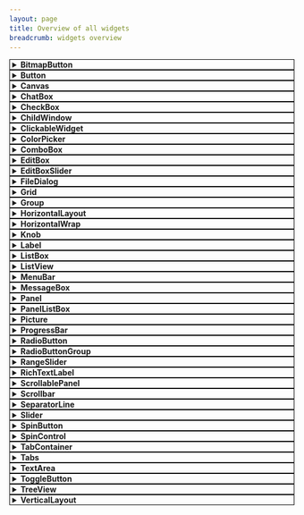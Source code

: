 ```yaml
---
layout: page
title: Overview of all widgets
breadcrumb: widgets overview
---
```


<style>
details.WidgetSummary {
  width: 100%;
  border: 1px solid black;
  padding-left: 0.3em;
}

details.WidgetSummary > summary {
  cursor: pointer;
}

details.WidgetSummary[open] {
  padding-bottom: 0.4em;
}
details.WidgetSummary[open] > summary {
  padding-bottom: 0.4em;
}
</style>

<!-- BitmapButton-->

<div class="SmallerMargin">
<details class="WidgetSummary" id="BitmapButton" markdown="1">
<summary><b>BitmapButton</b></summary>

The `BitmapButton` widget provides a button that has a small icon next to the text (or only an icon and no text).

![BitmapButton](/resources/WidgetsOverview/BitmapButton.png){:width="295" height="45"}

Similar widgets:
- If you don't want an icon and just want a button with a background texture then you should still use the <a href="#Button">Button</a> widget instead

Documentation: [BitmapButton](https://tgui.eu/documentation/1.0/classtgui_1_1BitmapButton.html), [ButtonRenderer](https://tgui.eu/documentation/1.0/classtgui_1_1ButtonRenderer.html) (BitmapButtonRenderer does not exist)

**Example usage**
```c++
button->setText("Click me");
button->setImage("Icon.png");

button->onPress([](const tgui::String& text){
    std::cerr << "Button with caption " << text << " was pressed\n";
});
```

**Notes**

Unlike the onClick signal, the onPress signal can also be triggered by pressing the space or return key while the button is focused.

When the Texture property is set in the renderer, the BackgroundColor and RoundedBorderRadius renderer properties will be ignored.

</details>
</div>

<!-- Button -->

<div class="SmallerMargin">
<details class="WidgetSummary" id="Button" markdown="1">
<summary><b>Button</b></summary>

The `Button` widget provides the basic funcionality for a button.

![Button](/resources/WidgetsOverview/Button.png){:width="400" height="35"}

Similar widgets:
- If you don't need Down or Hover states then you can use a <a href="#Picture">Picture</a> widget instead
- If you want the button to remain in Down state until clicking it again, then check out the <a href="#ToggleButton">ToggleButton</a> widget
- If you want a small icon next to the button text then check out the <a href="#BitmapButton">BitmapButton</a> widget

Documentation: [Button](https://tgui.eu/documentation/1.0/classtgui_1_1Button.html), [ButtonRenderer](https://tgui.eu/documentation/1.0/classtgui_1_1ButtonRenderer.html)

**Example usage**
```c++
button->setText("Click me");

button->onPress([](const tgui::String& text){
    std::cerr << "Button with caption " << text << " was pressed\n";
});
```

**Notes**

Unlike the onClick signal, the onPress signal can also be triggered by pressing the space or return key while the button is focused.

When the Texture property is set in the renderer, the BackgroundColor and RoundedBorderRadius renderer properties will be ignored.

</details>
</div>

<!-- Canvas -->

<div class="SmallerMargin">
<details class="WidgetSummary" id="Canvas" markdown="1">
<summary><b>Canvas</b></summary>

The `Canvas` widget provides a way to render custom contents.

There isn't actually a widget called `Canvas`, but every rendering backend has a backend-specific canvas widget to render on. For more information and examples on how to use each canvas, check the [Canvas tutorial](../canvas/).

Documentation:
- [CanvasSFML](https://tgui.eu/documentation/1.0/classtgui_1_1CanvasSFML.html)
- [CanvasSDL](https://tgui.eu/documentation/1.0/classtgui_1_1CanvasSDL.html)
- [CanvasOpenGL3](https://tgui.eu/documentation/1.0/classtgui_1_1CanvasOpenGL3.html)
- [CanvasGLES2](https://tgui.eu/documentation/1.0/classtgui_1_1CanvasGLES2.html)

</details>
</div>

<!-- ChatBox -->

<div class="SmallerMargin">
<details class="WidgetSummary" id="ChatBox" markdown="1">
<summary><b>ChatBox</b></summary>

The `ChatBox` widget provides a multi-line label where each line can be given its own text style and color.

![ChatBox](/resources/WidgetsOverview/ChatBox.png){:width="280" height="114"}

Similar widgets:
- If different text styles within a line are needed then check out the <a href="#RichTextLabel">RichTextLabel</a> widget instead

Documentation: [ChatBox](https://tgui.eu/documentation/1.0/classtgui_1_1ChatBox.html), [ChatBoxRenderer](https://tgui.eu/documentation/1.0/classtgui_1_1ChatBoxRenderer.html)

**Example usage**
```c++
chatBox->setLinesStartFromTop(false); // vertically align text to bottom
chatBox->setNewLinesBelowOthers(true); // lines are added at the bottom
chatBox->setLineLimit(100); // only keep last 100 lines at any time
chatBox->setTextColor(tgui::Color::Red); // sets default color
chatBox->setTextStyle(tgui::TextStyle::Bold); // sets default text style

chatBox->addLine("Hello"); // red + bold
chatBox->addLine("World", tgui::Color::Green); // green + bold
chatBox->addLine("World", tgui::Color::Blue, tgui::TextStyle::Italic); // blue + italic (not bold)
```

</details>
</div>

<!-- CheckBox -->

<div class="SmallerMargin">
<details class="WidgetSummary" id="CheckBox" markdown="1">
<summary><b>CheckBox</b></summary>

The `CheckBox` widget provides a box that is either checked or unchecked with some text displayed on the right side of the box.

![CheckBox](/resources/WidgetsOverview/CheckBox.png){:width="283" height="67"}

Similar widgets:
- If only one option should be selectable at the same time then you can use <a href="#RadioButton">RadioButton</a> instead
- If you don't need text next to the check box then you can also check out the <a href="#ToggleButton">ToggleButton</a> widget

Documentation: [CheckBox](https://tgui.eu/documentation/1.0/classtgui_1_1CheckBox.html), [CheckBoxRenderer](https://tgui.eu/documentation/1.0/classtgui_1_1CheckBoxRenderer.html)

**Example usage**
```c++
checkBox->setText("Option 1");
checkBox->setChecked(true);
checkBox->setTextClickable(true); // Also check/uncheck when text is clicked

checkBox->onChange([](bool checked){
    if (checked)
        std::cerr << "CheckBox is now checked.\n";
    else
        std::cerr << "CheckBox is now unchecked.\n";
});
```

**Notes**

When the TextureUnchecked and TextureChecked properties are set in the renderer, the BackgroundColor renderer property will be ignored.

</details>
</div>

<!-- ChildWindow -->

<div class="SmallerMargin">
<details class="WidgetSummary" id="ChildWindow" markdown="1">
<summary><b>ChildWindow</b></summary>

The `ChildWindow` widget provides a way to have child windows, which are esentially panels with a title bar.

![ChildWindow](/resources/WidgetsOverview/ChildWindow.png){:width="400" height="78"}

Documentation: [ChildWindow](https://tgui.eu/documentation/1.0/classtgui_1_1ChildWindow.html), [ChildWindowRenderer](https://tgui.eu/documentation/1.0/classtgui_1_1ChildWindowRenderer.html)

**Example usage**
```c++
childWindow->setMinimumSize({100, 50});
childWindow->setTitle("Settings");
childWindow->setTitleButtons(tgui::ChildWindow::TitleButton::Close);
childWindow->setResizable(true);
childWindow->setKeepInParent(true); // Prevents any part of the window to go outside the screen

childWindow->onClosing([](bool* abort){
    *abort = true; // Prevents the window from being closed, onClose won't be triggered
});
childWindow->onClose([]{
    std::cerr << "ChildWindow has been closed\n";
    // childWindow->getParent()->remove(childWindow) will be called after this callback ends
});
```

**Notes**

If a child window has a close button and the onClosing callback doesn't abort the close, then closing a child window will cause it to be removed from its parent. You can show the window again by simply adding the window to its parent like you did when creating it.

When the TextureTitleBar property is set in the renderer, the TitleBarColor renderer property will be ignored.

When the TextureBackground property is set in the renderer, the BackgroundColor renderer property will be ignored.

</details>
</div>

<!-- ClickableWidget -->

<div class="SmallerMargin">
<details class="WidgetSummary" id="ClickableWidget" markdown="1">
<summary><b>ClickableWidget</b></summary>

The `ClickableWidget` widget provides an invisible clickable rectangle. It is also used as the base class for several other widgets that inherit the simple mouse click events (e.g. Picture, Button, ...).

Documentation: [ClickableWidget](https://tgui.eu/documentation/1.0/classtgui_1_1ClickableWidget.html), [WidgetRenderer](https://tgui.eu/documentation/1.0/classtgui_1_1WidgetRenderer.html) (ClickableWidgetRenderer does not exist)

**Example usage**
```c++
widget->setSize({100, 50});
widget->setPosition({"50%", "20%"});

widget->onMousePress([]{
    std::cerr << "Left mouse button went down on top of the widget\n";
});
widget->onClick([]{
    std::cerr << "Widget was clicked\n";
});
```

</details>
</div>

<!-- ColorPicker -->

<div class="SmallerMargin">
<details class="WidgetSummary" id="ColorPicker" markdown="1">
<summary><b>ColorPicker</b></summary>

The `ColorPicker` widget provides a child window in which a color can be selected.

![ColorPicker](/resources/WidgetsOverview/ColorPicker.png){:width="537" height="243"}

Documentation: [ColorPicker](https://tgui.eu/documentation/1.0/classtgui_1_1ColorPicker.html), [ColorPickerRenderer](https://tgui.eu/documentation/1.0/classtgui_1_1ColorPickerRenderer.html)

**Example usage**
```c++
colorPicker->setTitle("Change Background Color");
colorPicker->setColor(tgui::Color::Blue); // Set initial color when opening

colorPicker->onColorChange([](const tgui::Color& color){
    std::cerr << "Color inside open window has changed\n";
});
colorPicker->onOkPress([](const tgui::Color& color){
    std::cerr << "The OK button was pressed to confirm the color selection\n";
});
colorPicker->onClose([]{
    std::cerr << "ColorPicker was closed (either by OK or Cancel)\n";
    // colorPicker->getParent()->remove(colorPicker) will be called after this callback ends
});
```

**Notes**

When the OK button is pressed, the onOkPress signal fires before onClose.

If the color was changed and the Cancel button is clicked, onColorChange will trigger with the initial color before onClose is triggered.

Closing the color picker (with either OK or Cancel button) will cause it to be removed from its parent. You can show the window again by simply adding the color picker to its parent like you did when creating it.

When the TextureTitleBar property is set in the renderer, the TitleBarColor renderer property will be ignored.

When the TextureBackground property is set in the renderer, the BackgroundColor renderer property will be ignored.

</details>
</div>

<!-- ComboBox -->

<div class="SmallerMargin">
<details class="WidgetSummary" id="ComboBox" markdown="1">
<summary><b>ComboBox</b></summary>

The `ComboBox` widget provides a way to select an item from a drop-down list.

![ComboBox](/resources/WidgetsOverview/ComboBox.png){:width="270" height="118"}

Documentation: [ComboBox](https://tgui.eu/documentation/1.0/classtgui_1_1ComboBox.html), [ComboBoxRenderer](https://tgui.eu/documentation/1.0/classtgui_1_1ComboBoxRenderer.html)

**Example usage**
```c++
comboBox->addItem("First");
comboBox->addItem("Second");
comboBox->addItem("Third");
comboBox->setSelectedItemByIndex(1); // Selects "Second"

comboBox->onItemSelect([](int index){
    std::cerr << "Selected item in ComboBox changed to index " << index << "\n";
});
comboBox->onItemSelect([](const tgui::String& item){
    std::cerr << "Selected item in ComboBox changed to " << item << "\n";
});
```

**Notes**

When the TextureBackground property is set in the renderer, the BackgroundColor renderer property will be ignored.

When the TextureArrow property is set in the renderer, the ArrowBackgroundColor and ArrowColor renderer properties will be ignored.

</details>
</div>

<!-- EditBox -->

<div class="SmallerMargin">
<details class="WidgetSummary" id="EditBox" markdown="1">
<summary><b>EditBox</b></summary>

The `EditBox` widget provides a single-line text field.

![EditBox](/resources/WidgetsOverview/EditBox.png){:width="295" height="31"}

Similar widgets:
- If you need a multi-line text field then check out the <a href="#TextArea">TextArea</a> widget instead

Documentation: [EditBox](https://tgui.eu/documentation/1.0/classtgui_1_1EditBox.html), [EditBoxRenderer](https://tgui.eu/documentation/1.0/classtgui_1_1EditBoxRenderer.html)

**Example usage**
```c++
editBox->setPasswordCharacter('*');
editBox->setAlignment(tgui::EditBox::Alignment::Right);
editBox->setDefaultText("Fill in password..."); // Displayed while edit box is empty

editBox->onTextChange([](const tgui::String& text){
    std::cerr << "EditBox contents was changed to " << text << "\n";
});
editBox->onReturnOrUnfocus([](const tgui::String& text){
    std::cerr << "EditBox was unfocused or return key was pressed.\n";
});
```

**Notes**

When the Texture property is set in the renderer, the BackgroundColor renderer property will be ignored.

</details>
</div>

<!-- EditBoxSlider -->

<div class="SmallerMargin">
<details class="WidgetSummary" id="EditBoxSlider" markdown="1">
<summary><b>EditBoxSlider</b></summary>

The `EditBoxSlider` widget provides a numeric text field with a slider below it.

![EditBoxSlider](/resources/WidgetsOverview/EditBoxSlider.png){:width="200" height="39"}

Similar widgets:
- If instead of a slider below the edit box you want arrows next to it then check out the <a href="#SpinControl">SpinControl</a> widget instead

Documentation: [EditBoxSlider](https://tgui.eu/documentation/1.0/classtgui_1_1EditBoxSlider.html), [WidgetRenderer](https://tgui.eu/documentation/1.0/classtgui_1_1WidgetRenderer.html) (EditBoxSliderRenderer does not exist)

**Example usage**
```c++
editBoxSlider->setMinimum(10);
editBoxSlider->setMaximum(20);
editBoxSlider->setStep(0.1);
editBoxSlider->setValue(15);
editBoxSlider->setDecimalPlaces(1); // Display "15.0" instead of "15"
editBoxSlider->setTextAlignment(tgui::HorizontalAlignment::Center);

editBoxSlider->onValueChange([](float value){
    std::cerr << "EditBoxSlider value was changed to " << value << "\n";
});
```

**Notes**

The renderer for the edit box and slider can be accessed with `getEditBoxRenderer()` and `getSliderRenderer()`.

</details>
</div>

<!-- FileDialog -->

<div class="SmallerMargin">
<details class="WidgetSummary" id="FileDialog" markdown="1">
<summary><b>FileDialog</b></summary>

The `FileDialog` widget allows you to select a file from the file system.

![FileDialog (White theme)](/resources/WidgetsOverview/FileDialog_White.png){:width="602" height="423"} ![FileDialog (Black theme)](/resources/WidgetsOverview/FileDialog_Black.png){:width="602" height="423"}

Documentation: [FileDialog](https://tgui.eu/documentation/1.0/classtgui_1_1FileDialog.html), [FileDialogRenderer](https://tgui.eu/documentation/1.0/classtgui_1_1FileDialogRenderer.html)

**Example usage**
```c++
// Open dialog where you can select multiple files
auto openFileDialog = tgui::FileDialog::create("Open file", "Open");
openFileDialog->setMultiSelect(true);
openFileDialog->setPath(tgui::Filesystem::getHomeDirectory());
openFileDialog->setFileTypeFilters({ {"Images", {"*.png", "*.jpg"}}, {"All files", {}} }, 1);

// Save dialog
auto saveFileDialog = tgui::FileDialog::create("Save file", "Save");
saveFileDialog->setFileMustExist(false);
saveFileDialog->setFilename("config.txt");

openFileDialog->onFileSelect([](const std::vector<tgui::Filesystem::Path>& paths){
    for (auto path : paths)
        std::cerr << path.asString() << "\n";
});

saveFileDialog->onFileSelect([](const tgui::String& filePath){
    std::cerr << "Selected file " << filePath << "\n";
});
saveFileDialog->onCancel([]{
    std::cerr << "No file selected.\n";
});
```

**Notes**

You can still interact with widgets outside the file dialog. If you do not want this, then you should e.g. place a semi-transparent black panel behind the file dialog that fills the entire screen, and then remove it again when the window is closed.

The file dialog is a child window that remains in the main window. TGUI only renders to the window attached to the gui, if you instead want a new dialog window then it might be a better choice to use [tiny file dialogs](https://sourceforge.net/projects/tinyfiledialogs/) or [Portable File Dialogs](https://github.com/samhocevar/portable-file-dialogs).

</details>
</div>

<!-- Grid -->

<div class="SmallerMargin">
<details class="WidgetSummary" id="Grid" markdown="1">
<summary><b>Grid</b></summary>

The `Grid` widget provides a way to automatically position widgets beneath and beside each other. The grid can either auto-size to fit the widgets inside it, or it can be given a size in which case additional gaps can appear between widgets so that the widgets spread out to fill the given area.

Similar widgets:
- If widgets are always added to the same row until it is full then check out the <a href="#HorizontalWrap">HorizontalWrap</a> widget
- If the size of the child widgets should also be determined by the grid size then maybe <a href="#HorizontalLayout">HorizontalLayout</a> and <a href="#VerticalLayout">VerticalLayout</a> would be better options

Documentation: [Grid](https://tgui.eu/documentation/1.0/classtgui_1_1Grid.html), [WidgetRenderer](https://tgui.eu/documentation/1.0/classtgui_1_1WidgetRenderer.html) (GridRenderer does not exist)

**Example usage**
```c++
// Only call setWidgetCell after adding the widget with the add() function
// Make sure to add the widget to the grid with the add() function before calling setWidgetCell.
// You need to call setWidgetCell for each widget in the grid. The function has several parameters:
// - The widget for which you want to set (or change) the grid location
// - Row number in which the widget needs to be placed (starting from 0)
// - Column number in which the widget needs to be placed (starting from 0)
// - Optional alignment within the cell (in case widget is smaller than those in same row or column)
// - Optional padding to add around the widget
grid->setWidgetCell(widget1, 0, 0);
grid->setWidgetCell(widget2, 0, 1);
grid->setWidgetCell(widget3, 3, 1);

// Assuming the widgets have sizes of 200x150, 100x100 and 300x200, the above lines cause the following:
// - The top row will have a height of max(150,100) = 150
// - Rows 1 and 2 don't exist as they contain no widgets, the second row will be row number 3
// - The second row has height 200
// - The first column has a width of 200
// - The second column has a width of max(100,300) = 300
// - The cell (0,1) thus has size 300x150 in which widget2 with size 100x100 will be centered
// - The size of the grid will be 350x500

// Calling setSize stops the grid from auto-sizing and will move widgets to fill the size.
// With the above conditions, widget3 will be placed 400-350 = 50 pixels lower after this.
// If there were more rows, the extra 50 pixels would be evenly divided between the rows.
grid->setSize({400, 500});
```

**Notes**

There is an `addWidget` function which the same parameters as `setWidgetCell` which calls `add` and `setWidgetCell` together.

You should never call `setPosition` on any child widget that is added to Grid.

</details>
</div>

<!-- Group -->

<div class="SmallerMargin">
<details class="WidgetSummary" id="Group" markdown="1">
<summary><b>Group</b></summary>

The `Group` widget provides an invisible rectangle that holds a collection of widgets. As widgets have a position relative to their parent, using a Group is useful for moving multiple widgets at once. Different menus in a program could also consist of a Group per screen so that switching menu is as simple as hiding one group and showing another one.

Similar widgets:
- If you need a background or borders then use the <a href="#Panel">Panel</a> widget instead

Documentation: [Group](https://tgui.eu/documentation/1.0/classtgui_1_1Group.html), [GroupRenderer](https://tgui.eu/documentation/1.0/classtgui_1_1GroupRenderer.html)

**Example usage**
```c++
group->add(widget); // Add the child widget to the group instead of directly to the gui

// The line below will set a 5px padding on all 4 sides of the group.
// A widget with position (0,0) and size (100%,100%) inside a group of size (800,600)
// will appear on the screen at position (5,5) with a size of (790,590)
group->getRenderer()->setPadding({5});
```

**Notes**

While the group itself is invisible, it still has a size. Any child widgets positioned outside this size are clipped.

If the mouse isn't interacting with a child widget inside the group, then the mouse events are passed to the widgets behind the group (if there would be any). If events must be absorbed by the group and should never pass to any widgets behind it then use the <a href="#Panel">Panel</a> widget instead (its background color can be set to `tgui::Color::Transparent` to be invisible).

If no position or size is given for the group, it will fill its entire parent area.

</details>
</div>

<!-- HorizontalLayout -->

<div class="SmallerMargin">
<details class="WidgetSummary" id="HorizontalLayout" markdown="1">
<summary><b>HorizontalLayout</b></summary>

The `HorizontalLayout` widget provides a way to automatically position and resize widgets to fill a given area. All child widgets will be placed left and right of each other, the height of each widget will equal the height of the HorizontalLayout.

Similar widgets:
- If you need to place widgets beneath each other then check out the <a href="#VerticalLayout">VerticalLayout</a> widget instead
- If you only want to automatically position widgets but give them a manual size, then check out the <a href="#Grid">Grid</a> widget instead

Documentation: [HorizontalLayout](https://tgui.eu/documentation/1.0/classtgui_1_1HorizontalLayout.html), [BoxLayoutRenderer](https://tgui.eu/documentation/1.0/classtgui_1_1BoxLayoutRenderer.html) (HorizontalLayoutRenderer does not exist)

**Example usage**
```c++
horiLayout->setSize(500, 100);

horiLayout->add(button1);    // ratio = 1
horiLayout->addSpace(0.5);   // ratio = 0.5
horiLayout->add(button2, 2); // ratio = 2
horiLayout->addSpace(0.5);   // ratio = 0.5
horiLayout->add(button3);    // ratio = 1

// sum of ratios: 5
// width of horiLayout: 500
// width of spaces (gaps between widgets): 0.5 / 5 * 500 = 50
// width of button1 and button3: 1 / 5 * 500 = 100
// width of button2: 2 / 5 * 500 = 200
```

**Notes**

The size of the HorizontalLayout (both width and height) must be provided, and child widgets will be resized to fit this size. It is not possible to have the layout grow as more widgets are added. You could however manually update the size every time you add a widget, but then the widget is of limited use.

You should never call `setPosition` or `setSize` on any child widget that is added to HorizontalLayout.

</details>
</div>

<!-- HorizontalWrap -->

<div class="SmallerMargin">
<details class="WidgetSummary" id="HorizontalWrap" markdown="1">
<summary><b>HorizontalWrap</b></summary>

The `HorizontalWrap` widget provides a way to automatically position widgets beside and beneath each other. Widgets that are added to it are placed next to each other, until the widget would no longer fit on the row in which case a it will be placed below the others at the left side of the new row.

Similar widgets:
- If you want the widgets placed in a grid but want to control the row and column of each widget then check out the <a href="#Grid">Grid</a> widget instead

Documentation: [HorizontalWrap](https://tgui.eu/documentation/1.0/classtgui_1_1HorizontalWrap.html), [BoxLayoutRenderer](https://tgui.eu/documentation/1.0/classtgui_1_1BoxLayoutRenderer.html) (HorizontalWrapRenderer does not exist)

**Example usage**
```c++
horiWrap->setSize({100, 200});
horiWrap->getRenderer()->setPadding({5}); // Keep 5px on all sides as empty space
horiWrap->getRenderer()->setSpaceBetweenWidgets(10); // Put a 10px gap beside and below widgets

horiWrap->add(widget1);
horiWrap->add(widget2);
horiWrap->add(widget3);

// Assume the 3 child widgets have size 50x50. Their positions will be as follows:
// - widget1 is at position (5,5)
// - widget2 is at position (65,5)
// - widget3 is at position (5,65)
```

**Notes**

The size of the HorizontalWrap (both width and height) must be provided. It is not possible to have the container grow as more widgets are added.

You should never call `setPosition` on any child widget that is added to HorizontalWrap.

</details>
</div>

<!-- Knob -->

<div class="SmallerMargin">
<details class="WidgetSummary" id="Knob" markdown="1">
<summary><b>Knob</b></summary>

The `Knob` widget provides a circular dial that can be rotated to the wanted value.

![Knob](/resources/WidgetsOverview/Knob.png){:width="180" height="90"}

Similar widgets:
- If you want to select the value on a straight line then use the <a href="#Slider">Slider</a> widget instead

Documentation: [Knob](https://tgui.eu/documentation/1.0/classtgui_1_1Knob.html), [KnobRenderer](https://tgui.eu/documentation/1.0/classtgui_1_1KnobRenderer.html)

**Example usage**
```c++
knob->setMinimum(0);
knob->setMaximum(100);
knob->setValue(25);

knob->setStartRotation(240); // The knob should point to the bottom left if value is 0
knob->setEndRotation(300); // The knob should point to the bottom right if value is 100
knob->setClockwiseTurning(true); // Thumb can't point downwards, we go clockwise from start to end angle

// If no foreground texture would be set, a small circle is drawn inside the knob.
// The texture replaces this circle by something custom.
knob->getRenderer()->setTextureForeground("Arrow.png");
knob->getRenderer()->setImageRotation(90); // Unrotated Arrow.png image points upwards

knob->onValueChange([](float value){
    std::cerr << "Value of the knob was changed to " << value << "\n";
});
```

**Notes**

All angles need to specified in the half-open interval [0,360) where 0 is the right side and 90 is upwards.

When the TextureBackground property is set in the renderer, the BackgroundColor renderer property will be ignored.

When the TextureForeground property is set in the renderer, the ThumbColor renderer property will be ignored.

</details>
</div>

<!-- Label -->

<div class="SmallerMargin">
<details class="WidgetSummary" id="Label" markdown="1">
<summary><b>Label</b></summary>

The `Label` widget provides a way to display some non-interactive text. This can be either a simple line of text, or a box with word-wrap and scrollbars.

![Label](/resources/WidgetsOverview/Label.png){:width="357" height="93"}

Similar widgets:
- If the text formatting (e.g. color) should be different in parts of the label then check out the <a href="#RichTextLabel">RichTextLabel</a> widget instead

Documentation: [Label](https://tgui.eu/documentation/1.0/classtgui_1_1Label.html), [LabelRenderer](https://tgui.eu/documentation/1.0/classtgui_1_1LabelRenderer.html)

**Example usage**
```c++
// If setSize isn't called then the label auto-sizes based on the text it contains
label->setText("Hello world.\nLorem ipsum dolor sit amet");

// An auto-sizing label can be given a maximum width where text should start at a new line
label->setMaximumTextWidth(300);

// If setSize is called then the size no longer depends on the text inside the label
// and a vertical scrollbar can appear if the text does not fit.
label->setSize({300, 400});
label->setHorizontalAlignment(tgui::Label::HorizontalAlignment::Right);

label->onClick([]{
    std::cerr << "Label was clicked\n";
});
label->onDoubleClick([]{
    std::cerr << "Label was double-clicked\n";
});
```

**Notes**

If the label should be rendered on top of another widget that should receive the events then you can use `label->ignoreMouseEvents(true)` to let all mouse events pass through the label.

When the TextureBackground property is set in the renderer, the BackgroundColor renderer property will be ignored.

</details>
</div>

<!-- ListBox -->

<div class="SmallerMargin">
<details class="WidgetSummary" id="ListBox" markdown="1">
<summary><b>ListBox</b></summary>

The `ListBox` widget provides a list of selectable items.

![ListBox](/resources/WidgetsOverview/ListBox.png){:width="360" height="145"}

Similar widgets:
- If you need a header, multiple columns, lines between items or an icon before the text, then you should check out the <a href="#ListView">ListView</a> widget instead

Documentation: [ListBox](https://tgui.eu/documentation/1.0/classtgui_1_1ListBox.html), [ListBoxRenderer](https://tgui.eu/documentation/1.0/classtgui_1_1ListBoxRenderer.html)

**Example usage**
```c++
listBox->addItem("First");
listBox->addItem("Second");
listBox->addItem("Third");
listBox->setSelectedItemByIndex(1); // Selects "Second"
listBox->setTextAlignment(tgui::ListBox::TextAlignment::Center);

listBox->onItemSelect([](int index){
    std::cerr << "Selected item in ListBox changed to index " << index << "\n";
});
listBox->onItemSelect([](const tgui::String& item){
    std::cerr << "Selected item in ListBox changed to " << item << "\n";
});
```

**Notes**

When the TextureBackground property is set in the renderer, the BackgroundColor renderer property will be ignored.

</details>
</div>

<!-- ListView -->

<div class="SmallerMargin">
<details class="WidgetSummary" id="ListView" markdown="1">
<summary><b>ListView</b></summary>

The `ListView` widget provides a list of selectable items, potentially with multiple columns.

![ListView](/resources/WidgetsOverview/ListView.png){:width="425" height="135"}

Similar widgets:
- If you only need one column and don't need a header, lines between items or an icon before the text, then you should check out the <a href="#ListBox">ListBox</a> widget instead

Documentation: [ListView](https://tgui.eu/documentation/1.0/classtgui_1_1ListView.html), [ListViewRenderer](https://tgui.eu/documentation/1.0/classtgui_1_1ListViewRenderer.html)

**Example usage**
```c++
listView->addColumn("Name", 210);
listView->addColumn("Size", 75, tgui::ListView::ColumnAlignment::Right);
listView->addColumn("Modified", 140, tgui::ListView::ColumnAlignment::Right);
listView->setResizableColumns(true);

listView->addItem({"bin", "", "22 Nov 2021  22:18"});
listView->addItem({"form.txt", "41.7 KB", "21 Nov 2019  08:28"});
listView->addItem({"Linux.bmp", "1.4 MB", "1 Aug 2020  15:12"});

listView->onItemSelect([](int index){
    std::cerr << "Selected item in ListView changed to index " << index << "\n";
});
listView->onItemSelect([](int index){
    std::cerr << "Item with index " << index << " was double clicked\n";
});
listView->onHeaderClick([lv=listView.get()](int index){
    std::cerr << "Header at index " << item << " was clicked.\n";

    // Sort the rows in the list view in ascending order based on the clicked column.
    // This only affects existing items, adding new items later requires calling sort again.
    lv->sort(index, [](const tgui::String& a, const tgui::String& b) { return a < b; });
});
```

**Notes**

When the TextureBackground property is set in the renderer, the BackgroundColor renderer property will be ignored.

When the TextureHeaderBackground property is set in the renderer, the HeaderBackgroundColor renderer property will be ignored.

</details>
</div>

<!-- MenuBar -->

<div class="SmallerMargin">
<details class="WidgetSummary" id="MenuBar" markdown="1">
<summary><b>MenuBar</b></summary>

The `MenuBar` widget provides a menu bar that can open menus below or above it.

![MenuBar](/resources/WidgetsOverview/MenuBar.png){:width="158" height="86"}

Documentation: [MenuBar](https://tgui.eu/documentation/1.0/classtgui_1_1MenuBar.html), [MenuBarRenderer](https://tgui.eu/documentation/1.0/classtgui_1_1MenuBarRenderer.html)

**Example usage**
```c++
// You can add menus and the items in them sequentially
menuBar->addMenu("File");
menuBar->addMenuItem("Load");
menuBar->addMenuItem("Save");
menuBar->addMenu("Edit");
menuBar->addMenuItem("Undo");

// Or you can provide a hierarchy (which is needed if you want submenus)
menuBar->addMenuItem({"Edit", "Redo"});
menuBar->addMenuItem({"Format", "Text", "Bold"});

// You can add separator lines by setting the text to "-"
menuBar->addMenuItem({"Edit", "-"});

menuBar->setMenuItemEnabled({"Edit", "Redo"}, false);

menuBar->onMenuItemClick([](const std::vector<tgui::String>& menuItem){
    if (menuItem.size() == 2 && menuItem[0] == "File" && menuItem[1] == "Load")
        std::cerr << "File > Load was clicked\n";
});
menuBar->connectMenuItem({"File", "Save"}, []{
    std::cerr << "File > Save was clicked\n";
});
```

**Notes**

The connectMenuItem will internally do the same as adding an onMenuItemClick callback that compares whether the clicked menu item matches with the connected item.

When the TextureBackground property is set in the renderer, the BackgroundColor renderer property will be ignored for the menu bar.

When the TextureItemBackground property is set in the renderer, the BackgroundColor and SelectedBackgroundColor renderer property will be ignored for the menus.

</details>
</div>

<!-- MessageBox -->

<div class="SmallerMargin">
<details class="WidgetSummary" id="MessageBox" markdown="1">
<summary><b>MessageBox</b></summary>

The `MessageBox` widget provides a child window that displays a message with some buttons below it.

![MessageBox](/resources/WidgetsOverview/MessageBox.png){:width="252" height="96"}

Documentation: [MessageBox](https://tgui.eu/documentation/1.0/classtgui_1_1MessageBox.html), [MessageBoxRenderer](https://tgui.eu/documentation/1.0/classtgui_1_1MessageBoxRenderer.html)

**Example usage**
```c++
messageBox->setText("Are you sure?");
messageBox->addButton("Yes");
messageBox->addButton("No");
messageBox->setButtonAlignment(tgui::MessageBox::Alignment::Right);

messageBox->onButtonPress([msgBox=messageBox.get()](const tgui::String& button){
    assert(button == "Yes" || button == "No);
    std::cerr << "The " << button << " button was pressed\n";

    // Remove the message box from its parent to stop showing it
    msgBox->getParent()->remove(msgBox->shared_from_this());
});
```

**Notes**

You can still interact with widgets outside the message box. If you do not want this, then you should e.g. place a semi-transparent black panel behind the message box that fills the entire screen, and then remove it again when the window is closed.

The message box is a child window that remains in the main window. TGUI only renders to the window attached to the gui, if you instead want a new dialog window then it might be a better choice to use [tiny file dialogs](https://sourceforge.net/projects/tinyfiledialogs/) or [Portable File Dialogs](https://github.com/samhocevar/portable-file-dialogs).

When the TextureTitleBar property is set in the renderer, the TitleBarColor renderer property will be ignored.

When the TextureBackground property is set in the renderer, the BackgroundColor renderer property will be ignored.

</details>
</div>

<!-- Panel -->

<div class="SmallerMargin">
<details class="WidgetSummary" id="Panel" markdown="1">
<summary><b>Panel</b></summary>

The `Panel` widget provides a collection of widgets with a background behind them.

Similar widgets:
- If the panel needs to be invisible then check out the <a href="#Group">Group</a> widget instead

Documentation: [Panel](https://tgui.eu/documentation/1.0/classtgui_1_1Panel.html), [PanelRenderer](https://tgui.eu/documentation/1.0/classtgui_1_1PanelRenderer.html)

**Example usage**
```c++
panel->add(widget); // Add the child widget to the panel instead of directly to the gui

// Set the background of the panel. You could also use setTextureBackground for an image.
panel->getRenderer()->setBackgroundColor(tgui::Color::Blue);

// The line below will set a 5px padding on all 4 sides of the group.
// A widget with position (0,0) and size (100%,100%) inside a panel of size (800,600)
// will appear on the screen at position (5,5) with a size of (790,590)
panel->getRenderer()->setPadding({5});
```

</details>
</div>

<!-- PanelListBox -->

<div class="SmallerMargin">
<details class="WidgetSummary" id="PanelListBox" markdown="1">
<summary><b>PanelListBox</b></summary>

The `PanelListBox` widget provides a list of selectable items, where each item is a panel that can contain any chosen widgets.

Similar widgets:
- If each item should only contain a simple label then check out the <a href="#ListBox">ListBox</a> widget instead

Documentation: [PanelListBox](https://tgui.eu/documentation/1.0/classtgui_1_1PanelListBox.html), [PanelListBoxRenderer](https://tgui.eu/documentation/1.0/classtgui_1_1PanelListBoxRenderer.html)

**Example usage**
```c++
// Design how you want each row to look by adding widgets to the hidden template panel
tgui::Panel::Ptr templatePanel = listBox->getPanelTemplate();
tgui::Picture::Ptr templatePic = tgui::Picture::create();
templatePic->setOrigin({0.5f, 0.5f});
templatePic->setPosition({"50%", "50%"});
templatePanel->add(templatePic, "PicName");

// Adding items will create a new visible panel that is copied from the template panel
tgui::Panel::Ptr itemPanel1 = listBox->addItem();
tgui::Picture::Ptr itemPic = itemPanel1->get<tgui::Picture>("PicName");
itemPic->getRenderer()->setTexture("image1.png");

tgui::Panel::Ptr itemPanel2 = listBox->addItem();
itemPanel2->get<tgui::Picture>("PicName")->getRenderer()->setTexture("image2.png");

listBox->setItemsHeight(50); // Give each panel a height of 50px

// Choose the background color of all item panels
listBox->getRenderer()->setItemsBackgroundColor(tgui::Color::White);
listBox->getRenderer()->setSelectedItemsBackgroundColor(tgui::Color::Blue);
listBox->setSelectedItemByIndex(0);

listBox->onItemSelect([](int index){
    std::cerr << "Selected item in PanelListBox changed to index " << index << "\n";
});
```

**Notes**

You should never call `setPosition` or `setSize` on the template panel or any of the item panels. The list box controls the position and size of each item.

</details>
</div>

<!-- Picture -->

<div class="SmallerMargin">
<details class="WidgetSummary" id="Picture" markdown="1">
<summary><b>Picture</b></summary>

The `Picture` widget provides a way to show a static image.

Documentation: [Picture](https://tgui.eu/documentation/1.0/classtgui_1_1Picture.html), [PictureRenderer](https://tgui.eu/documentation/1.0/classtgui_1_1PictureRenderer.html)

**Example usage**
```c++
auto picture = tgui::Picture::create("image1.png");
picture->getRenderer()->setTexture("image2.png"); // To change image after construction

picture->onClick([]{
    std::cerr << "Picture was clicked\n";
});
picture->onDoubleClick([]{
    std::cerr << "Picture was double-clicked\n";
});
```

**Notes**

If the image should be rendered on top of another widget that should receive the events then you can use `picture->ignoreMouseEvents(true)` to let all mouse events pass through the picture.

</details>
</div>

<!-- ProgressBar -->

<div class="SmallerMargin">
<details class="WidgetSummary" id="ProgressBar" markdown="1">
<summary><b>ProgressBar</b></summary>

The `ProgressBar` widget provides a loading bar to indicate progress.

![ProgressBar](/resources/WidgetsOverview/ProgressBar.png){:width="235" height="91"}

Documentation: [ProgressBar](https://tgui.eu/documentation/1.0/classtgui_1_1ProgressBar.html), [ProgressBarRenderer](https://tgui.eu/documentation/1.0/classtgui_1_1ProgressBarRenderer.html)

**Example usage**
```c++
progressBar->setMinimum(0);
progressBar->setMaximum(200);

progressBar->setValue(70);
progressBar->incrementValue(); // set value to 71
progressBar->setText("71%");

progressBar->onValueChange([](unsigned int value){
    std::cerr << "ProgressBar value has changed to " << value << "\n";
});
progressBar->onFull([]{
    std::cerr << "ProgressBar value has reached the maximum\n";
});
```

**Notes**

When the TextureBackground property is set in the renderer, the BackgroundColor renderer property will be ignored.

When the TextureFill property is set in the renderer, the FillColor renderer property will be ignored.

</details>
</div>

<!-- RadioButton -->

<div class="SmallerMargin">
<details class="WidgetSummary" id="RadioButton" markdown="1">
<summary><b>RadioButton</b></summary>

The `RadioButton` widget provides a box of which at most one of them can be checked, with some text displayed on the right side of the box.

![RadioButton](/resources/WidgetsOverview/RadioButton.png){:width="285" height="72"}

Similar widgets:
- If multiple options should be possible or if it should be possible to uncheck a checked box then you should use <a href="#CheckBox">CheckBox</a> instead

Documentation: [RadioButton](https://tgui.eu/documentation/1.0/classtgui_1_1RadioButton.html), [RadioButtonRenderer](https://tgui.eu/documentation/1.0/classtgui_1_1RadioButtonRenderer.html)

**Example usage**
```c++
radioButton->setText("Option 1");
radioButton->setChecked(true); // This will uncheck all others with the same parent
radioButton->setTextClickable(true); // Also check/uncheck when text is clicked

// While the user can't uncheck a radio button, you can do it in code
radioButton->setChecked(false);

radioButton->onCheck([]{
    std::cerr << "The RadioButton is now checked.\n";
});
```

**Notes**

Whenever a radio button is checked, it will look for other radio buttons that were added to the same parent and uncheck them. If you wish to create multiple groups of radio buttons when one option can be checked per group then each group should be added to a separate container (e.g. a RadioButtonGroup, Group or Panel widget).

When the TextureUnchecked and TextureChecked properties are set in the renderer, the BackgroundColor renderer property will be ignored.

</details>
</div>

<!-- RadioButtonGroup -->

<div class="SmallerMargin">
<details class="WidgetSummary" id="RadioButtonGroup" markdown="1">
<summary><b>RadioButtonGroup</b></summary>

The `RadioButtonGroup` widget provides an invisible container in which you can add radio buttons to group them together.

Similar widgets:
- If the group needs to have a position and size then use the <a href="#Group">Group</a> widget instead
- If the group needs to have a background color then use the <a href="#Panel">Panel</a> widget instead

Documentation: [RadioButtonGroup](https://tgui.eu/documentation/1.0/classtgui_1_1RadioButtonGroup.html), [WidgetRenderer](https://tgui.eu/documentation/1.0/classtgui_1_1WidgetRenderer.html) (RadioButtonGroupRenderer does not exist)

**Example usage**
```c++
group->add(radioButton1);
group->add(radioButton2);

// RadioButtonGroup provides a helper function to uncheck all radio buttons inside it
group->uncheckRadioButtons();
```

**Notes**

Unlike the Group widget, a RadioButtonGroup has no size. You can freely place radio buttons (or other widgets) inside it without them being clipped if they wouldn't fit.

You still need to manully position the radio buttons inside the group, it does not provide any functionality to e.g. automatically place them below each other.

</details>
</div>

<!-- RangeSlider -->

<div class="SmallerMargin">
<details class="WidgetSummary" id="RangeSlider" markdown="1">
<summary><b>RangeSlider</b></summary>

The `RangeSlider` widget provides a horizontal or vertical slider with 2 knobs in order to select a range.

![RangeSlider](/resources/WidgetsOverview/RangeSlider.png){:width="160" height="61"}

Similar widgets:
- If you only need a single knob then check out the <a href="#Slider">Slider</a> widget instead

Documentation: [RangeSlider](https://tgui.eu/documentation/1.0/classtgui_1_1RangeSlider.html), [RangeSliderRenderer](https://tgui.eu/documentation/1.0/classtgui_1_1RangeSliderRenderer.html)

**Example usage**
```c++
slider->setMinimum(100);
slider->setMaximum(200);
slider->setStep(5);
slider->setSelectionStart(150); // Position for first knob
slider->setSelectionEnd(160); // Position for second knob

slider->onRangeChange([](float start, float end){
    std::cerr << "New range selected in RangeSlider is " << start << "-" << end << "\n";
});
```

**Notes**

When the TextureTrack property is set in the renderer, the TrackColor renderer property will be ignored.

When the TextureThumb property is set in the renderer, the ThumbColor renderer property will be ignored.

When the TextureSelectedTrack property is set in the renderer, the SelectedTrackColor renderer property will be ignored.

</details>
</div>

<!-- RichTextLabel -->

<div class="SmallerMargin">
<details class="WidgetSummary" id="RichTextLabel" markdown="1">
<summary><b>RichTextLabel</b></summary>

The `RichTextLabel` widget provides a way to display some non-interactive text with different text styles and colors.

![RichTextLabel](/resources/WidgetsOverview/RichTextLabel.png){:width="400" height="180"}

Similar widgets:
- If the entire text will be the same style and color then you can use the <a href="#Label">Label</a> widget instead

Documentation: [RichTextLabel](https://tgui.eu/documentation/1.0/classtgui_1_1RichTextLabel.html), [LabelRenderer](https://tgui.eu/documentation/1.0/classtgui_1_1LabelRenderer.html) (RichTextLabelRenderer does not exist)

**Example usage**
```c++
label->setSize({300, 400});
label->setHorizontalAlignment(tgui::RichTextLabel::HorizontalAlignment::Right);

label->setTextSize(13); // Set default text size
label->getRenderer()->setTextColor(tgui::Color::Yellow); // Set default text color

// Supported text formatting tags: <b>, <i>, <u>, <s>, <size>, <color>
label->setText("<b><color=#ff0000>bold</color></b>\n<i><size=15>italics</size></i>");

// The text can contain images as well. The <img> tag should not be closed.
label->setText("Text with <img=img1.png> and <img=\"img2.png\"> inside");
```

**Notes**

When the TextureBackground property is set in the renderer, the BackgroundColor renderer property will be ignored.

</details>
</div>

<!-- ScrollablePanel -->

<div class="SmallerMargin">
<details class="WidgetSummary" id="ScrollablePanel" markdown="1">
<summary><b>ScrollablePanel</b></summary>

The `ScrollablePanel` widget provides a panel that gets scrollbars when the contents inside the panel is too large to fit inside the panel.

Similar widgets:
- If you don't need the scrollbars then you can use a regular <a href="#Panel">Panel</a> widget instead
- If you don't want the panel but instead want full control over the scrolling then you can use the <a href="#Scrollbar">Scrollbar</a> widget instead

Documentation: [ScrollablePanel](https://tgui.eu/documentation/1.0/classtgui_1_1ScrollablePanel.html), [ScrollablePanelRenderer](https://tgui.eu/documentation/1.0/classtgui_1_1ScrollablePanelRenderer.html)

**Example usage**
```c++
panel->setSize({300, 200});
panel->setContentSize({300, 1000});

// Set when each scrollbar shows up. There are 3 policies:
// - Always: always show the scrollbar, no matter what the content size is.
// - Automatic: only show scrollbar if content size is larger than size.
// - Never: always hide the scrollbar, no matter what the content size is.
// Our content width is set equal to the panel width above, so without
// the Never policy our horizontal scrollbar would appear in the case
// where the vertical scrollbar becomes visible (because it would shrink
// the available width to below the configured content width).
panel->setVerticalScrollbarPolicy(tgui::Scrollbar::Policy::Automatic);
panel->setHorizontalScrollbarPolicy(tgui::Scrollbar::Policy::Never);

// Set how much is scrolled when the arrow of the scrollbar is clicked,
// or when the mouse wheel is scrolled.
panel->setVerticalScrollAmount(50);
```

**Notes**

When the TextureBackground property is set in the renderer, the BackgroundColor renderer property will be ignored.

</details>
</div>

<!-- Scrollbar -->

<div class="SmallerMargin">
<details class="WidgetSummary" id="Scrollbar" markdown="1">
<summary><b>Scrollbar</b></summary>

The `Scrollbar` widget provides just the scrollbar itself, without anything to scroll through.

![Scrollbar](/resources/WidgetsOverview/Scrollbar.png){:width="170" height="78"}

Similar widgets:
- If want a panel in which the contents moved with the scrollbar then check out the <a href="#ScrollablePanel">ScrollablePanel</a> widget instead

Documentation: [Scrollbar](https://tgui.eu/documentation/1.0/classtgui_1_1Scrollbar.html), [ScrollbarRenderer](https://tgui.eu/documentation/1.0/classtgui_1_1ScrollbarRenderer.html)

**Example usage**
```c++
// Value will go from 0-150, with the thumb size will be 1/4th of the bar
scrollbar->setMaximum(200);
scrollbar->setViewportSize(50);

// Set how much the value is changed each time the arrow is clicked,
// or when the mouse wheel is scrolled.
scrollbar->setScrollAmount(25);

// Specify whether you want the scrollbar to be visible when the viewport size
// is greater or equal to the specified maximum.  The thumb will fill the
// entire bar in this case and the value can only be 0.
scrollbar->setAutoHide(false);

scrollbar->setValue(60);

scrollbar->onValueChange([](float value){
    std::cerr << "Scrollbar value was changed to " << value << "\n";
});
```

**Notes**

If AutoHide is true and ViewportSize >= Maximum then the scrollbar won't be drawn.

When the TextureArrowUp and TextureArrowDown properties are set in the renderer, the ArrowBackgroundColor and ArrowColor renderer properties will be ignored.

When the TextureTrack property is set in the renderer, the TrackColor renderer property will be ignored.

When the TextureThumb property is set in the renderer, the ThumbColor renderer property will be ignored.

</details>
</div>

<!-- SeparatorLine -->

<div class="SmallerMargin">
<details class="WidgetSummary" id="SeparatorLine" markdown="1">
<summary><b>SeparatorLine</b></summary>

The `SeparatorLine` widget provides a horizontal or vertical line of a certain color that can be used to visually separate widgets. It is esentially just a colored rectangle, it is NOT a real draggable separator to grow or shrink a container (TGUI currently does not support such thing).

Documentation: [SeparatorLine](https://tgui.eu/documentation/1.0/classtgui_1_1SeparatorLine.html), [SeparatorLineRenderer](https://tgui.eu/documentation/1.0/classtgui_1_1SeparatorLineRenderer.html)

**Example usage**
```c++
line->setPosition({5, 100});
line->setSize({490, 2});
line->getRenderer()->setColor(tgui::Color::Black);
```

</details>
</div>

<!-- Slider -->

<div class="SmallerMargin">
<details class="WidgetSummary" id="Slider" markdown="1">
<summary><b>Slider</b></summary>

The `Slider` widget provides a horizontal or vertical slider to select a value from a range.

![Slider](/resources/WidgetsOverview/Slider.png){:width="180" height="70"}

Similar widgets:
- If you need two knobs to select a range instead of a single value then check out the <a href="#RangeSlider">RangeSlider</a> widget instead
- If you want to select the value from a dial then check out the <a href="#Knob">Knob</a> widget instead

Documentation: [Slider](https://tgui.eu/documentation/1.0/classtgui_1_1Slider.html), [SliderRenderer](https://tgui.eu/documentation/1.0/classtgui_1_1SliderRenderer.html)

**Example usage**
```c++
slider->setMinimum(100);
slider->setMaximum(200);
slider->setStep(5);
slider->setValue(135);

slider->onValueChange([](float value){
    std::cerr << "Slider value was changed to " << value << "\n";
});
```

**Notes**

When the TextureTrack property is set in the renderer, the TrackColor renderer property will be ignored.

When the TextureThumb property is set in the renderer, the ThumbColor renderer property will be ignored.

</details>
</div>

<!-- SpinButton -->

<div class="SmallerMargin">
<details class="WidgetSummary" id="SpinButton" markdown="1">
<summary><b>SpinButton</b></summary>

The `SpinButton` widget provides an up and down arrow to select a value.

![SpinButton](/resources/WidgetsOverview/SpinButton.png){:width="140" height="52"}

Similar widgets:
- If you want there to be an edit box attached to the arrows then check out the <a href="#SpinControl">SpinControl</a> widget instead

Documentation: [SpinButton](https://tgui.eu/documentation/1.0/classtgui_1_1SpinButton.html), [SpinButtonRenderer](https://tgui.eu/documentation/1.0/classtgui_1_1SpinButtonRenderer.html)

**Example usage**
```c++
spinButton->setMinimum(100);
spinButton->setMaximum(200);
spinButton->setStep(5);
spinButton->setValue(135);

spinButton->onValueChange([](float value){
    std::cerr << "SpinButton value was changed to " << value << "\n";
});
```

**Notes**

When the TextureArrowUp and TextureArrowDown properties are set in the renderer, the BackgroundColor and ArrowColor renderer properties will be ignored.

</details>
</div>

<!-- SpinControl -->

<div class="SmallerMargin">
<details class="WidgetSummary" id="SpinControl" markdown="1">
<summary><b>SpinControl</b></summary>

The `SpinControl` widget provides an edit box with an up and down arrow next to it.

![SpinControl](/resources/WidgetsOverview/SpinControl.png){:width="160" height="31"}

Similar widgets:
- If you just want the arrows without the edit box then check out the <a href="#SpinButton">SpinButton</a> widget instead
- If you want a slider below the edit box instead of arrows next to it then check out the <a href="#EditBoxSlider">EditBoxSlider</a> widget instead

Documentation: [SpinControl](https://tgui.eu/documentation/1.0/classtgui_1_1SpinControl.html), [WidgetRenderer](https://tgui.eu/documentation/1.0/classtgui_1_1WidgetRenderer.html) (SpinControlRenderer does not exist)

**Example usage**
```c++
spinControl->setMinimum(10);
spinControl->setMaximum(20);
spinControl->setStep(1);
spinControl->setValue(15);
spinControl->setDecimalPlaces(1); // Display "15.0" instead of "15"

spinControl->onValueChange([](float value){
    std::cerr << "SpinControl value was changed to " << value << "\n";
});
```

**Notes**

The renderer for the edit box and spin button can be accessed with `getSpinTextRenderer()` and `getSpinButtonRenderer()`.

</details>
</div>

<!-- TabContainer -->

<div class="SmallerMargin">
<details class="WidgetSummary" id="TabContainer" markdown="1">
<summary><b>TabContainer</b></summary>

The `TabContainer` widget provides a row of tabs and a panel below or above it that changes when a different tab is selected.

Similar widgets:
- If you don't want to have a panel attached to the tabs then check out the <a href="#Tabs">Tabs</a> widget instead

Documentation: [TabContainer](https://tgui.eu/documentation/1.0/classtgui_1_1TabContainer.html), [WidgetRenderer](https://tgui.eu/documentation/1.0/classtgui_1_1WidgetRenderer.html) (TabContainerRenderer does not exist)

**Example usage**
```c++
tabContainer->setTabHeight(25);
tabContainer->setSize({400, 325}); // Panels will be 400x300

tgui::Panel::Ptr panel1 = tabContainer->addTab("Tab 1");
tgui::Panel::Ptr panel2 = tabContainer->addTab("Tab 2");

tabContainer->select(0); // Selects "Tab 1" and shows panel1 while panel2 is hidden

tabContainer->setTabAlignment(tgui::TabContainer::TabAlign::Top); // Tabs above panels

// By default the tabs fill the entire width. You can choose to have a fixed size per tab instead.
tabContainer->setTabFixedSize(200);

tabContainer->onSelectionChanged([](int index){
    std::cerr << "The tab and panel with index " << index << " is now selected\n";
});
```

**Notes**

The renderer for the tabs can be accessed with getTabsRenderer().

</details>
</div>

<!-- Tabs -->

<div class="SmallerMargin">
<details class="WidgetSummary" id="Tabs" markdown="1">
<summary><b>Tabs</b></summary>

The `Tabs` widget provides a row of tabs where one can be selected.

![Tabs](/resources/WidgetsOverview/Tabs.png){:width="300" height="61"}

Similar widgets:
- If you want there to be a panel directly below or above the tabs which is changed when a tab is selected then check out the <a href="#TabContainer">TabContainer</a> widget instead

Documentation: [Tabs](https://tgui.eu/documentation/1.0/classtgui_1_1Tabs.html), [TabsRenderer](https://tgui.eu/documentation/1.0/classtgui_1_1TabsRenderer.html)

**Example usage**
```c++
tabs->add("Tab 1");
tabs->add("Tab 2");
tabs->select(0); // Selects "Tab 1"

// If no width is set then the size of each tab depends on the text inside
tabs->setTabHeight(30);
tabs->setMinimumTabWidth(120);

// If a width is set then all tabs have the same width to fill the given size
tabs->setSize({250, 30});

tabs->onTabSelect([](const tgui::String& tab){
    std::cerr << "The tab " << tab << " is now selected\n";
});
```

**Notes**

The MinimumTabWidth and MaximumTabWidth properties have no effect when not auto-sizing (i.e. when setSize was called).

Calling setHeight turns auto-sizing off because it calls setSize internally. If this is unwanted then either use setTabHeight instead of setHeight or use setAutoSize afterwards to re-enable auto-sizing.

When the TextureTab property is set in the renderer, the BackgroundColor renderer property will be ignored.

</details>
</div>

<!-- TextArea -->

<div class="SmallerMargin">
<details class="WidgetSummary" id="TextArea" markdown="1">
<summary><b>TextArea</b></summary>

The `TextArea` widget provides a multi-line text field.

![TextArea](/resources/WidgetsOverview/TextArea.png){:width="280" height="94"}

Similar widgets:
- If you need a single-line text field then check out the <a href="#EditBox">EditBox</a> widget instead

Documentation: [TextArea](https://tgui.eu/documentation/1.0/classtgui_1_1TextArea.html), [TextAreaRenderer](https://tgui.eu/documentation/1.0/classtgui_1_1TextAreaRenderer.html)

**Example usage**
```c++
textArea->setText("Hello world.\nLorem ipsum dolor sit amet");

textArea->onTextChange([](const tgui::String& text){
    std::cerr << "TextArea contents was changed to " << text << "\n";
});
```

**Notes**

When the TextureBackground property is set in the renderer, the BackgroundColor renderer property will be ignored.

</details>
</div>

<!-- ToggleButton -->

<div class="SmallerMargin">
<details class="WidgetSummary" id="ToggleButton" markdown="1">
<summary><b>ToggleButton</b></summary>

The `ToggleButton` widget provides a button for which the down state can be toggled (i.e. it remains in down state after clicking the button until it is clicked again).

![ToggleButton](/resources/WidgetsOverview/ToggleButton.png){:width="174" height="61"}

Similar widgets:
- If you are looking for a normal button then check out the <a href="#Button">Button</a> widget instead

Documentation: [ToggleButton](https://tgui.eu/documentation/1.0/classtgui_1_1ToggleButton.html), [ButtonRenderer](https://tgui.eu/documentation/1.0/classtgui_1_1ButtonRenderer.html) (ToggleButtonRenderer does not exist)

**Example usage**
```c++
button->setText("ON");
button->setDown(true);

button->onToggle([](bool isDown){
  if (isDown) {
    button->setText("ON");
    std::cerr << "Button is in down/on state\n";
  }
  else {
    button->setText("OFF");
    std::cerr << "Button is in up/off state\n";
  }
});
```

**Notes**

When the Texture property is set in the renderer, the BackgroundColor and RoundedBorderRadius renderer properties will be ignored.

</details>
</div>

<!-- TreeView -->

<div class="SmallerMargin">
<details class="WidgetSummary" id="TreeView" markdown="1">
<summary><b>TreeView</b></summary>

The `TreeView` widget provides a hierarchical list of items, where nodes that have children can be expanded or collapsed.

![TreeView](/resources/WidgetsOverview/TreeView.png){:width="340" height="132"}

Documentation: [TreeView](https://tgui.eu/documentation/1.0/classtgui_1_1TreeView.html), [TreeViewRenderer](https://tgui.eu/documentation/1.0/classtgui_1_1TreeViewRenderer.html)

**Example usage**
```c++
treeView->addItem({"Smilies", "Happy"});
treeView->addItem({"Smilies", "Sad"});
treeView->addItem({"Smilies", "Neither"});
treeView->addItem({"Vehicles", "Parts", "Wheel"});
treeView->addItem({"Vehicles", "Whole", "Truck"});
treeView->addItem({"Vehicles", "Whole", "Car"});

treeView->expandAll();
treeView->collapse({"Vehicles", "Whole"});

treeView->onItemSelect([](const std::vector<tgui::String>& selectedItem){
    if (selectedItem.empty())
        std::cerr << "No item is selected anymore in TreeView\n";
    else
    {
        std::cerr << "The selected item changed in the TreeView\n";
        assert(selectedItem[0] == "Smilies" || selectedItem[0] == "Vehicles");
    }
});
```

**Notes**

When the TextureBackground property is set in the renderer, the BackgroundColor renderer property will be ignored.

When none of the TextureBranchExpanded, TextureBranchCollapsed or TextureLeaf properties are set in the renderer, a `-` and `+` will be rendered in front of expanded and collapsed nodes in the same color as the text behind it.

</details>
</div>

<!-- VerticalLayout -->

<div class="SmallerMargin">
<details class="WidgetSummary" id="VerticalLayout" markdown="1">
<summary><b>VerticalLayout</b></summary>

The `VerticalLayout` widget provides a way to automatically position and resize widgets to fill a given area. All child widgets will be placed above and below each other, the width of each widget will equal the width of the VerticalLayout.

Similar widgets:
- If you need to place widgets beside each other then check out the <a href="#HorizontalLayout">HorizontalLayout</a> widget instead
- If you only want to automatically position widgets but give them a manual size, then check out the <a href="#Grid">Grid</a> widget instead

Documentation: [VerticalLayout](https://tgui.eu/documentation/1.0/classtgui_1_1VerticalLayout.html), [BoxLayoutRenderer](https://tgui.eu/documentation/1.0/classtgui_1_1BoxLayoutRenderer.html) (VerticalLayoutRenderer does not exist)

**Example usage**
```c++
vertLayout->setSize(200, 500);

vertLayout->add(button1);    // ratio = 1
vertLayout->addSpace(0.5);   // ratio = 0.5
vertLayout->add(button2, 2); // ratio = 2
vertLayout->addSpace(0.5);   // ratio = 0.5
vertLayout->add(button3);    // ratio = 1

// sum of ratios: 5
// height of vertLayout: 500
// height of spaces (gaps between widgets): 0.5 / 5 * 500 = 50
// height of button1 and button3: 1 / 5 * 500 = 100
// height of button2: 2 / 5 * 500 = 200
```

**Notes**

The size of the VerticalLayout (both width and height) must be provided, and child widgets will be resized to fit this size. It is not possible to have the layout grow as more widgets are added. You could however manually update the size every time you add a widget, but then the widget is of limited use.

You should never call `setPosition` or `setSize` on any child widget that is added to VerticalLayout.

</details>
</div>


<!-- When the visitor opens a <details> tab then we store the hash in the history.
     This way, if they click a link and then go back, they end up at the last opened section.
     We also add the last opened element in the title. When links are followed and the same page ends up in
     the history multiple times, it will be possible to see which section was open for each history entry.
-->
<script type="text/javascript">
var initialTitle = document.title;
const detailsElements = document.querySelectorAll("details");
detailsElements.forEach(function (detailsItem) {
  detailsItem.addEventListener("toggle", function() {
    if (detailsItem.open) {
      history.replaceState(undefined, undefined, "#" + detailsItem.id);
      document.getElementsByTagName('title')[0].innerHTML = initialTitle + ' (' + detailsItem.id + ')';
    }
  })
});
</script>

<!-- When the hash in the URL is provided for one of the <details> elements, then automatically open that element -->
<script type="text/javascript">
function openTarget() {
  var hash = location.hash.substring(1);
  if (hash) {
    var details = document.getElementById(hash);
    if (details && details.tagName.toLowerCase() === 'details') {
      details.open = true;
    }
  }
}
window.addEventListener('hashchange', openTarget);
openTarget();
</script>
